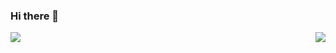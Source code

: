 ### Hi there 👋

<!--
**hu-lf/hu-lf** is a ✨ _special_ ✨ repository because its `README.md` (this file) appears on your GitHub profile.

Here are some ideas to get you started:

- 🔭 I’m currently working on ...
- 🌱 I’m currently learning ...
- 👯 I’m looking to collaborate on ...
- 🤔 I’m looking for help with ...
- 💬 Ask me about ...
- 📫 How to reach me: ...
- 😄 Pronouns: ...
- ⚡ Fun fact: ...
-->

<img align="left" src="https://github-readme-stats.vercel.app/api/top-langs/?username=hu-lf&theme=onedark&hide_border=true&hide=CSS&layout=compact&card_width=250" />

<img align="right" src="https://github-readme-stats.vercel.app/api?username=hulf&line_height=30&show_icons=true&hide_border=true&theme=onedark" />




